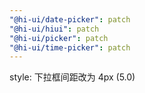 ```yaml
---
"@hi-ui/date-picker": patch
"@hi-ui/hiui": patch
"@hi-ui/picker": patch
"@hi-ui/time-picker": patch
---
```


style: 下拉框间距改为 4px (5.0)
